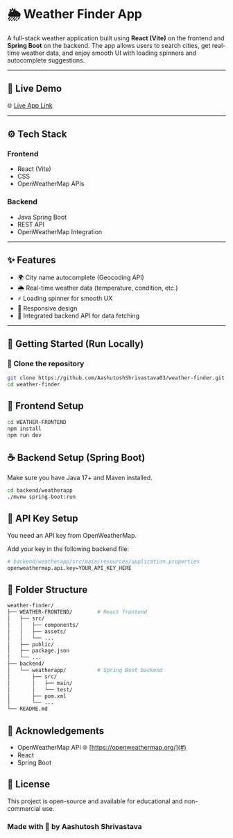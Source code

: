 # 🌦️ Weather Finder App

A full-stack weather application built using **React (Vite)** on the frontend and **Spring Boot** on the backend. The app allows users to search cities, get real-time weather data, and enjoy smooth UI with loading spinners and autocomplete suggestions.

---

## 🔗 Live Demo

🌐 [Live App Link](#) <!-- (To be added after deployment) -->

---

## ⚙️ Tech Stack

### Frontend
- React (Vite)
- CSS
- OpenWeatherMap APIs

### Backend
- Java Spring Boot
- REST API
- OpenWeatherMap Integration

---

## ✨ Features

- 🌍 City name autocomplete (Geocoding API)
- 🌦️ Real-time weather data (temperature, condition, etc.)
- ⚡ Loading spinner for smooth UX
- 📱 Responsive design
- 🔄 Integrated backend API for data fetching

---

## 🚀 Getting Started (Run Locally)

### 📁 Clone the repository

```bash
git clone https://github.com/AashutoshShrivastava03/weather-finder.git
cd weather-finder
```

## 🧩 Frontend Setup

```bash
cd WEATHER-FRONTEND
npm install
npm run dev
```

## ☕ Backend Setup (Spring Boot)
Make sure you have Java 17+ and Maven installed.

```bash
cd backend/weatherapp
./mvnw spring-boot:run
```
## 🔐 API Key Setup
You need an API key from OpenWeatherMap.

Add your key in the following backend file:

```bash
# backend/weatherapp/src/main/resources/application.properties
openweathermap.api.key=YOUR_API_KEY_HERE
```
## 📁 Folder Structure

```bash
weather-finder/
├── WEATHER-FRONTEND/        # React frontend
│   ├── src/
│   │   ├── components/
│   │   ├── assets/
│   │   └── ...
│   ├── public/
│   ├── package.json
│   └── ...
├── backend/
│   └── weatherapp/          # Spring Boot backend
│       ├── src/
│       │   ├── main/
│       │   └── test/
│       ├── pom.xml
│       └── ...
└── README.md
```

## 🙌 Acknowledgements

+ OpenWeatherMap API 🌐 [https://openweathermap.org/](#)
+ React
+ Spring Boot

## 📜 License
This project is open-source and available for educational and non-commercial use.

### Made with 💙 by Aashutosh Shrivastava
